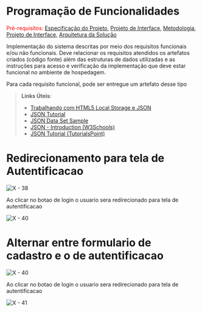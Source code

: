 # Programação de Funcionalidades

<span style="color:red">Pré-requisitos: <a href="2-Especificação do Projeto.md"> Especificação do Projeto</a></span>, <a href="3-Projeto de Interface.md"> Projeto de Interface</a>, <a href="4-Metodologia.md"> Metodologia</a>, <a href="3-Projeto de Interface.md"> Projeto de Interface</a>, <a href="5-Arquitetura da Solução.md"> Arquitetura da Solução</a>

Implementação do sistema descritas por meio dos requisitos funcionais e/ou não funcionais. Deve relacionar os requisitos atendidos os artefatos criados (código fonte) além das estruturas de dados utilizadas e as instruções para acesso e verificação da implementação que deve estar funcional no ambiente de hospedagem.

Para cada requisito funcional, pode ser entregue um artefato desse tipo

> **Links Úteis**:
>
> - [Trabalhando com HTML5 Local Storage e JSON](https://www.devmedia.com.br/trabalhando-com-html5-local-storage-e-json/29045)
> - [JSON Tutorial](https://www.w3resource.com/JSON)
> - [JSON Data Set Sample](https://opensource.adobe.com/Spry/samples/data_region/JSONDataSetSample.html)
> - [JSON - Introduction (W3Schools)](https://www.w3schools.com/js/js_json_intro.asp)
> - [JSON Tutorial (TutorialsPoint)](https://www.tutorialspoint.com/json/index.htm)

# Redirecionamento para tela de Autentificacao

![X - 38](https://user-images.githubusercontent.com/62656936/173161466-dd6fb0c3-ec57-4300-9cf5-e356957b25ec.png)

Ao clicar no botao de login o usuario sera redirecionado para tela de autentificacao

![X - 40](https://user-images.githubusercontent.com/62656936/173161468-087b5eea-3836-4c72-9832-971c16df31c8.png)

# Alternar entre formulario de cadastro e o de autentificacao

![X - 40](https://user-images.githubusercontent.com/62656936/173161468-087b5eea-3836-4c72-9832-971c16df31c8.png)

Ao clicar no botao de login o usuario sera redirecionado para tela de autentificacao

![X - 41](https://user-images.githubusercontent.com/62656936/173161470-dc5a9a86-6810-4a93-82bb-f12b27c9ce38.png)
